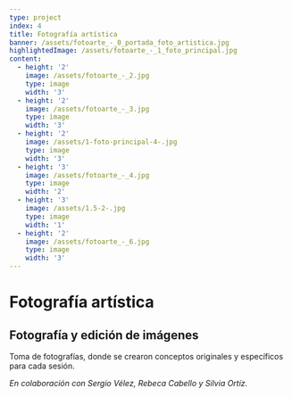 ```yaml
---
type: project
index: 4
title: Fotografía artística
banner: /assets/fotoarte_-_0_portada_foto_artistica.jpg
highlightedImage: /assets/fotoarte_-_1_foto_principal.jpg
content:
  - height: '2'
    image: /assets/fotoarte_-_2.jpg
    type: image
    width: '3'
  - height: '2'
    image: /assets/fotoarte_-_3.jpg
    type: image
    width: '3'
  - height: '2'
    image: /assets/1-foto-principal-4-.jpg
    type: image
    width: '3'
  - height: '3'
    image: /assets/fotoarte_-_4.jpg
    type: image
    width: '2'
  - height: '3'
    image: /assets/1.5-2-.jpg
    type: image
    width: '1'
  - height: '2'
    image: /assets/fotoarte_-_6.jpg
    type: image
    width: '3'
---
```

# Fotografía artística

## Fotografía y edición de imágenes

Toma de fotografías, donde se crearon conceptos originales y específicos para cada sesión.

_En colaboración con Sergio Vélez, Rebeca Cabello y Silvia Ortíz._
